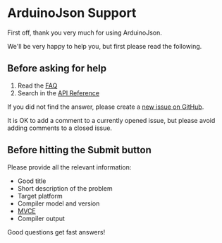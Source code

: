 <!-- 
<!-- Copyright 2025 Michael V. Schaefer
<!-- 
<!-- Licensed under the Apache License, Version 2.0 (the "License");
<!-- you may not use this file except in compliance with the License.
<!-- You may obtain a copy of the License at:
<!-- 
<!--     http://www.apache.org/licenses/LICENSE-2.0
<!-- 
<!-- Unless required by applicable law or agreed to in writing, software
<!-- distributed under the License is distributed on an "AS IS" BASIS,
<!-- WITHOUT WARRANTIES OR CONDITIONS OF ANY KIND, either express or implied.
<!-- See the License for the specific language governing permissions and
<!-- limitations under the License.
-->

# ArduinoJson Support

First off, thank you very much for using ArduinoJson.

We'll be very happy to help you, but first please read the following.

## Before asking for help

1. Read the [FAQ](https://arduinojson.org/faq/?utm_source=github&utm_medium=support)
2. Search in the [API Reference](https://arduinojson.org/api/?utm_source=github&utm_medium=support)

If you did not find the answer, please create a [new issue on GitHub](https://github.com/bblanchon/ArduinoJson/issues/new).

It is OK to add a comment to a currently opened issue, but please avoid adding comments to a closed issue.

## Before hitting the Submit button

Please provide all the relevant information:

* Good title
* Short description of the problem
* Target platform
* Compiler model and version
* [MVCE](https://stackoverflow.com/help/mcve)
* Compiler output

Good questions get fast answers!
